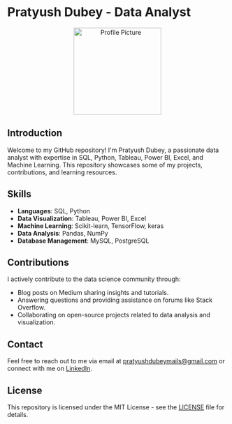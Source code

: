 # Pratyush Dubey - Data Analyst

<div align="center">
  <img src="‪G:\Priority\Personal Details\Passport_grey.png" alt="Profile Picture" width="200px" height="200px">
</div>

## Introduction
Welcome to my GitHub repository! I'm Pratyush Dubey, a passionate data analyst with expertise in SQL, Python, Tableau, Power BI, Excel, and Machine Learning. This repository showcases some of my projects, contributions, and learning resources.


## Skills
- **Languages**: SQL, Python
- **Data Visualization**: Tableau, Power BI, Excel
- **Machine Learning**: Scikit-learn, TensorFlow, keras
- **Data Analysis**: Pandas, NumPy
- **Database Management**: MySQL, PostgreSQL

## Contributions
I actively contribute to the data science community through:

- Blog posts on Medium sharing insights and tutorials.
- Answering questions and providing assistance on forums like Stack Overflow.
- Collaborating on open-source projects related to data analysis and visualization.

## Contact
Feel free to reach out to me via email at [pratyushdubeymails@gmail.com](mailto:pratyushdubeymails@gmail.com) or connect with me on [LinkedIn](www.linkedin.com/in/pratyush-dubey-775880244).

## License
This repository is licensed under the MIT License - see the [LICENSE](LICENSE) file for details.

